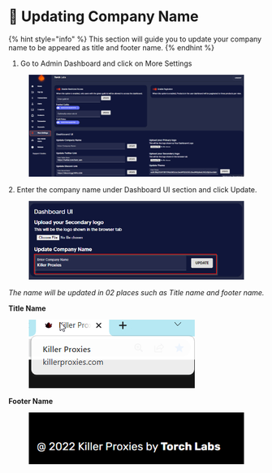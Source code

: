 # 📛 Updating Company Name

{% hint style="info" %}
This section will guide you to update your company name to be appeared as title and footer name.
{% endhint %}

1. Go to Admin Dashboard and click on More Settings

<figure><img src="../../.gitbook/assets/1 (14).png" alt=""><figcaption></figcaption></figure>

2\. Enter the company name under Dashboard UI section and click Update.

<figure><img src="../../.gitbook/assets/3 (3).png" alt=""><figcaption></figcaption></figure>

_The name will be updated in 02 places such as Title name and footer name._

**Title Name**

<figure><img src="../../.gitbook/assets/6 (3).png" alt=""><figcaption></figcaption></figure>

**Footer Name**

<figure><img src="../../.gitbook/assets/5 (1).png" alt=""><figcaption></figcaption></figure>
